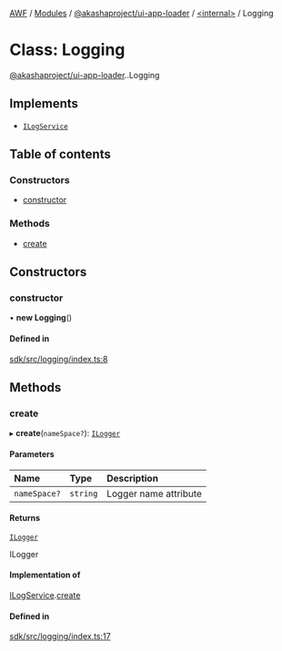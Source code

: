 [AWF](../README.md) / [Modules](../modules.md) / [@akashaproject/ui-app-loader](../modules/akashaproject_ui_app_loader.md) / [<internal\>](../modules/akashaproject_ui_app_loader._internal_.md) / Logging

# Class: Logging

[@akashaproject/ui-app-loader](../modules/akashaproject_ui_app_loader.md).[<internal>](../modules/akashaproject_ui_app_loader._internal_.md).Logging

## Implements

- [`ILogService`](../interfaces/akashaproject_ui_app_loader._internal_.ILogService.md)

## Table of contents

### Constructors

- [constructor](akashaproject_ui_app_loader._internal_.Logging.md#constructor)

### Methods

- [create](akashaproject_ui_app_loader._internal_.Logging.md#create)

## Constructors

### constructor

• **new Logging**()

#### Defined in

[sdk/src/logging/index.ts:8](https://github.com/AKASHAorg/akasha-world-framework/blob/d81a7246/sdk/src/logging/index.ts#L8)

## Methods

### create

▸ **create**(`nameSpace?`): [`ILogger`](../interfaces/akashaproject_ui_app_loader._internal_.ILogger.md)

#### Parameters

| Name | Type | Description |
| :------ | :------ | :------ |
| `nameSpace?` | `string` | Logger name attribute |

#### Returns

[`ILogger`](../interfaces/akashaproject_ui_app_loader._internal_.ILogger.md)

ILogger

#### Implementation of

[ILogService](../interfaces/akashaproject_ui_app_loader._internal_.ILogService.md).[create](../interfaces/akashaproject_ui_app_loader._internal_.ILogService.md#create)

#### Defined in

[sdk/src/logging/index.ts:17](https://github.com/AKASHAorg/akasha-world-framework/blob/d81a7246/sdk/src/logging/index.ts#L17)
